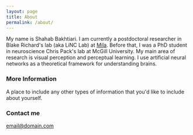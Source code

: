 ```yaml
---
layout: page
title: About
permalink: /about/
---
```


My name is Shahab Bakhtiari. I am currently a postdoctoral researcher in Blake Richard's lab (aka LiNC Lab) at [Mila](https://mila.quebec/en/). Before that, I was a PhD student in neuroscience Chris Pack's lab at McGill University. My main area of research is visual perception and  perceptual learning. I use artificial neural networks as a theoretical framework for understanding brains.

### More Information

A place to include any other types of information that you'd like to include about yourself.

### Contact me

[email@domain.com](mailto:email@domain.com)

